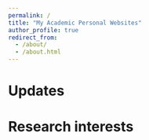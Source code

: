 ```yaml
---
permalink: /
title: "My Academic Personal Websites"
author_profile: true
redirect_from: 
  - /about/
  - /about.html
---
```

Updates 
======

Research interests
======
